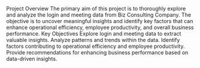 Project Overview
The primary aim of this project is to thoroughly explore and analyze the login and meeting data from Biz Consulting Company. The objective is to uncover meaningful insights and identify key factors that can enhance operational efficiency, employee productivity, and overall business performance.
Key Objectives
Explore login and meeting data to extract valuable insights.
Analyze patterns and trends within the data.
Identify factors contributing to operational efficiency and employee productivity.
Provide recommendations for enhancing business performance based on data-driven insights.
